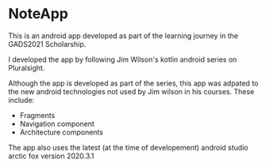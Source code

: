 # NoteApp
This is an android app developed as part of the learning journey in the GADS2021 Scholarship.

I developed the app by following Jim Wilson's kotlin android series on Pluralsight.

Although the app is developed as part of the series, this app was adpated to the new android technologies not used by Jim wilson in his courses.
These include:
 - Fragments
 - Navigation component
 - Architecture components

The app also uses the latest (at the time of developement) android studio arctic fox version 2020.3.1
